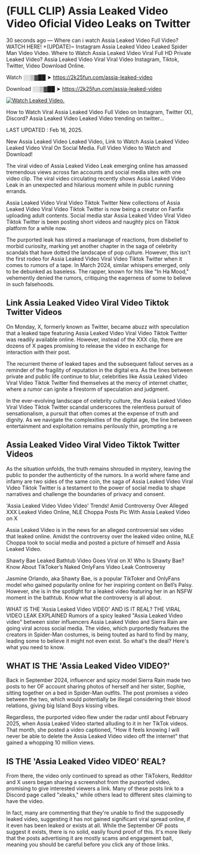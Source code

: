 # (FULL CLIP) Assia Leaked Video Video Oficial Video Leaks on Twitter

30 seconds ago — Where can i watch Assia Leaked Video Full Video? WATCH HERE! +(UPDATE)~ Instagram Assia Leaked Video Leaked Spider Man Video Video. Where to Watch Assia Leaked Video Viral Full HD Private Leaked Video? Assia Leaked Video Viral Viral Video Instagram, Tiktok, Twitter, Video Download Online.

Watch ░░▒▓██ ➤ https://2k25fun.com/assia-leaked-video

Download ░░▒▓██ ➤ https://2k25fun.com/assia-leaked-video

[![Watch Leaked Video.](https://miro.medium.com/v2/resize:fit:828/format:webp/1*cilzJN44JGOrTw9NJCrNHA.gif "Watch Leaked Video")](https://2k25fun.com/assia-leaked-video)

How to Watch Viral Assia Leaked Video Full Video on Instagram, Twitter (X), Discord? Assia Leaked Video Leaked Video trending on twitter...

LAST UPDATED : Feb 16, 2025.

New Assia Leaked Video Leaked Video, Link to Watch Assia Leaked Video Leaked Video Viral On Social Media. Full Video Video to Watch and Download!

The viral video of Assia Leaked Video Leak emerging online has amassed tremendous views across fan accounts and social media sites with one video clip. The viral video circulating recently shows Assia Leaked Video Leak in an unexpected and hilarious moment while in public running errands.

Assia Leaked Video Viral Video Tiktok Twitter New collections of Assia Leaked Video Viral Video Tiktok Twitter is now being a creator on Fanfix uploading adult contents. Social media star Assia Leaked Video Viral Video Tiktok Twitter is been posting short videos and naughty pics on Tiktok platform for a while now.

The purported leak has stirred a maelanage of reactions, from disbelief to morbid curiosity, marking yet another chapter in the saga of celebrity scandals that have dotted the landscape of pop culture. However, this isn't the first rodeo for Assia Leaked Video Viral Video Tiktok Twitter when it comes to rumors of a tape. In March 2024, similar whispers emerged, only to be debunked as baseless. The rapper, known for hits like "In Ha Mood," vehemently denied the rumors, critiquing the eagerness of some to believe in such falsehoods.

## Link Assia Leaked Video Viral Video Tiktok Twitter Videos

On Monday, X, formerly known as Twitter, became abuzz with speculation that a leaked tape featuring Assia Leaked Video Viral Video Tiktok Twitter was readily available online. However, instead of the XXX clip, there are dozens of X pages promising to release the video in exchange for interaction with their post.

The recurrent theme of leaked tapes and the subsequent fallout serves as a reminder of the fragility of reputation in the digital era. As the lines between private and public life continue to blur, celebrities like Assia Leaked Video Viral Video Tiktok Twitter find themselves at the mercy of internet chatter, where a rumor can ignite a firestorm of speculation and judgment.

In the ever-evolving landscape of celebrity culture, the Assia Leaked Video Viral Video Tiktok Twitter scandal underscores the relentless pursuit of sensationalism, a pursuit that often comes at the expense of truth and dignity. As we navigate the complexities of the digital age, the line between entertainment and exploitation remains perilously thin, prompting a re

##  Assia Leaked Video Viral Video Tiktok Twitter Videos

As the situation unfolds, the truth remains shrouded in mystery, leaving the public to ponder the authenticity of the rumors. In a world where fame and infamy are two sides of the same coin, the saga of Assia Leaked Video Viral Video Tiktok Twitter is a testament to the power of social media to shape narratives and challenge the boundaries of privacy and consent.

'Assia Leaked Video Video Video' Trends! Amid Controversy Over Alleged XXX Leaked Video Online, NLE Choppa Posts Pic With Assia Leaked Video on X

Assia Leaked Video is in the news for an alleged controversial sex video that leaked online. Amidst the controversy over the leaked video online, NLE Choppa took to social media and posted a picture of himself and Assia Leaked Video.

Shawty Bae Leaked Bathtub Video Goes Viral on X! Who Is Shawty Bae? Know About TikToker’s Naked OnlyFans Video Leak Controversy

Jasmine Orlando, aka Shawty Bae, is a popular TikToker and OnlyFans model who gained popularity online for her inspiring content on Bell’s Palsy. However, she is in the spotlight for a leaked video featuring her in an NSFW moment in the bathtub. Know what the controversy is all about.

WHAT IS THE 'Assia Leaked Video VIDEO' AND IS IT REAL? THE VIRAL VIDEO LEAK EXPLAINED Rumors of a spicy leaked "Assia Leaked Video video" between sister influencers Assia Leaked Video and Sierra Rain are going viral across social media. The video, which purportedly features the creators in Spider-Man costumes, is being touted as hard to find by many, leading some to believe it might not even exist. So what's the deal? Here's what you need to know.

## WHAT IS THE 'Assia Leaked Video VIDEO?'

Back in September 2024, influencer and spicy model Sierra Rain made two posts to her OF account sharing photos of herself and her sister, Sophie, sitting together on a bed in Spider-Man outfits. The post promises a video between the two, which would potentially be illegal considering their blood relations, giving big Island Boys kissing vibes.

Regardless, the purported video flew under the radar until about February 2025, when Assia Leaked Video started alluding to it in her TikTok videos. That month, she posted a video captioned, "How it feels knowing I will never be able to delete the Assia Leaked Video video off the internet" that gained a whopping 10 million views.

## IS THE 'Assia Leaked Video VIDEO' REAL?

From there, the video only continued to spread as other TikTokers, Redditor and X users began sharing a screenshot from the purported video, promising to give interested viewers a link. Many of these posts link to a Discord page called "xleaks," while others lead to different sites claiming to have the video.

In fact, many are commenting that they're unable to find the supposedly leaked video, suggesting it has not gained significant viral spread online, if it even has been leaked or exists at all. While the September OF posts suggest it exists, there is no solid, easily found proof of this. It's more likely that the posts advertising it are mostly scams and engagement bait, meaning you should be careful before you click any of those links.